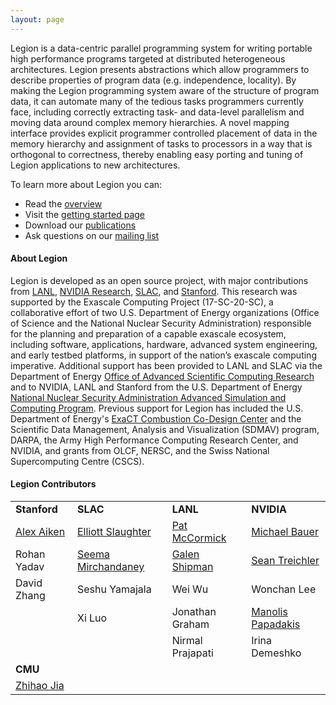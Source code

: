 ```yaml
---
layout: page 
---
```


Legion is a data-centric parallel programming system for
writing portable high performance programs targeted at
distributed heterogeneous architectures.  Legion presents
abstractions which allow programmers to describe properties
of program data (e.g. independence, locality).  By making the
Legion programming system aware of the structure of
program data, it can automate many of the tedious tasks
programmers currently face, including correctly extracting
task- and data-level parallelism and moving data around
complex memory hierarchies.  A novel mapping interface
provides explicit programmer controlled placement of data 
in the memory hierarchy and assignment of tasks to processors 
in a way that is orthogonal to correctness, thereby enabling 
easy porting and tuning of Legion applications to new 
architectures.

To learn more about Legion you can:

 * Read the [overview](/overview/)
 * Visit the [getting started page](/starting/)
 * Download our [publications](/publications/)
 * Ask questions on our [mailing list](/community/)

#### About Legion ####

Legion is developed as an open source project, with major
contributions from [LANL](https://www.lanl.gov/),
[NVIDIA Research](https://www.nvidia.com/en-us/research/),
[SLAC](https://www6.slac.stanford.edu/), and
[Stanford](https://www.stanford.edu/). This research was supported by
the Exascale Computing Project (17-SC-20-SC), a collaborative effort
of two U.S. Department of Energy organizations (Office of Science and
the National Nuclear Security Administration) responsible for the
planning and preparation of a capable exascale ecosystem, including
software, applications, hardware, advanced system engineering, and
early testbed platforms, in support of the nation’s exascale computing
imperative. Additional support has been provided to LANL and SLAC via
the Department of Energy [Office of Advanced Scientific Computing
Research](http://science.energy.gov/ascr) and to NVIDIA, LANL and
Stanford from the U.S. Department of Energy [National Nuclear Security
Administration Advanced Simulation and Computing
Program](http://nnsa.energy.gov/asc). Previous support for Legion has
included the U.S. Department of Energy's [ExaCT Combustion Co-Design
Center](http://exactcodesign.org/) and the Scientific Data Management,
Analysis and Visualization (SDMAV) program, DARPA, the Army High
Performance Computing Research Center, and NVIDIA, and grants from
OLCF, NERSC, and the Swiss National Supercomputing Centre (CSCS).

#### Legion Contributors ####

<table>
<tr valign="middle">
<td><b>Stanford</b></td>
<td><b>SLAC</b></td>
<td><b>LANL</b></td>
<td><b>NVIDIA</b></td>
</tr>

<tr valign="middle">
<td><a href="http://theory.stanford.edu/~aiken">Alex Aiken</a></td>
<td><a href="https://elliottslaughter.com">Elliott Slaughter</a></td>
<td><a href="&#109;&#097;&#105;&#108;&#116;&#111;:&#112;&#097;&#116;&#064;&#108;&#097;&#110;&#108;&#046;&#103;&#111;&#118;">Pat McCormick</a></td>
<td><a href="http://lightsighter.org">Michael Bauer</a></td>
</tr>

<tr valign="middle">
<td>Rohan Yadav</td>
<td><a href="mail&#116;o&#58;%73%&#54;5e%6Da&#46;&#37;6Di&#37;72&#99;ha%&#54;Eda&#110;ey&#64;%73&#116;anford%2&#69;e%64u">Seema Mirchandaney</a></td>
<td><a href="&#109;&#097;&#105;&#108;&#116;&#111;:&#103;&#115;&#104;&#105;&#112;&#109;&#097;&#110;&#064;&#108;&#097;&#110;&#108;&#046;&#103;&#111;&#118;">Galen Shipman</a></td>
<td><a href="http://cs.stanford.edu/~sjt/">Sean Treichler</a></td>
</tr>

<tr>
<td>David Zhang</td>
<td>Seshu Yamajala</td>
<td>Wei Wu</td>
<td>Wonchan Lee</td>
</tr>

<tr>
<td></td>
<td>Xi Luo</td>
<td>Jonathan Graham</td>
<td><a href="http://manopapad.com/">Manolis Papadakis</a></td>
</tr>

<tr>
<td></td>
<td></td>
<td>Nirmal Prajapati</td>
<td>Irina Demeshko</td>
</tr>

<tr>
<td><b>CMU</b></td>
<td>  </td>
<td></td>
<td></td>
</tr>

<tr>
<td><a href="https://cs.stanford.edu/~zhihao/">Zhihao Jia</a></td>
<td>  </td>
<td></td>
<td></td>
</tr>

</table>

